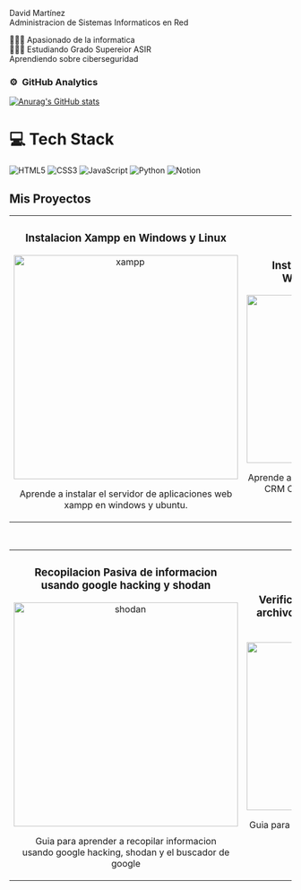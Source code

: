 David Martínez<br/> 
Administracion de Sistemas Informaticos en Red

👩🏻‍💻 Apasionado de la informatica<br/>
👩🏻‍🎓 Estudiando Grado Supereior ASIR<br/>
Aprendiendo sobre ciberseguridad<br/>

### ⚙️ &nbsp;GitHub Analytics
[![Anurag's GitHub stats](https://github-readme-stats.vercel.app/api?username=Davidmartinez22)](https://github.com/anuraghazra/github-readme-stats)<br/>

# 💻 Tech Stack
<!-- Badges from https://github.com/Ileriayo/markdown-badges -->
![HTML5](https://img.shields.io/badge/html5-%23E34F26.svg?style=for-the-badge&logo=html5&logoColor=white)
![CSS3](https://img.shields.io/badge/css3-%231572B6.svg?style=for-the-badge&logo=css3&logoColor=white)
![JavaScript](https://img.shields.io/badge/javascript-%23323330.svg?style=for-the-badge&logo=javascript&logoColor=%23F7DF1E)
![Python](https://img.shields.io/badge/python-3670A0?style=for-the-badge&logo=python&logoColor=ffdd54)
![Notion](https://img.shields.io/badge/Notion-%23000000.svg?style=for-the-badge&logo=notion&logoColor=white)


## Mis Proyectos
<table>
<tr>
<td width="50%">
<h3 align="center">Instalacion Xampp en Windows y Linux</h3>
<div align="center">
<a href="https://github.com/Davidmartinez22/IAW/blob/main/UT1/T3/David_Martinez_Martinez_IAW_UT0_T3.pdf" target="_blank"><img src="https://encrypted-tbn0.gstatic.com/images?q=tbn:ANd9GcSycxcFfXt7-FC6KEeLi8Y1sVD-kCE4YPY-zA&s" width="400" alt="xampp"></a>
<p>Aprende a instalar el servidor de aplicaciones web <br> xampp en windows y ubuntu.</p>
</div>

<td width="50%">  <br>
<h3 align="center">Instalacion de Odoo en Windows y Ubuntu</h3>
<div align="center">                                       
<a href="https://github.com/Davidmartinez22/IAW/blob/main/UT2/T0/David_Martinez_Martinez_IAW_UT1_T0.pdf" target="_blank"><img src="https://encrypted-tbn0.gstatic.com/images?q=tbn:ANd9GcQn9Vd90I7dIDq0jfIoj6QE1mxMcF_sLfeGeQ&s" width="300" alt="odoo"></a>
<p>Aprende a instalar el software de ERP y <br> CRM Odoo en Windows y Linux</p>
</div>                                                             
</table>                                                                                 
</div>
<br>

<table>
<tr>
<td width="50%">
<h3 align="center">Recopilacion Pasiva de informacion<br> usando google hacking y shodan</h3>
<div align="center">
<a href="https://github.com/Davidmartinez22/SAD/blob/main/UT2/T0/David_Martinez_Martinez_SAD_UT2_T0.pdf" target="_blank"><img src="https://netcloudengineering.com/wp-content/uploads/2019/04/shodan-seguridad-internet.jpg" width="400" alt="shodan"></a>
<p>Guia para aprender a recopilar informacion <br> usando google hacking, shodan y el buscador de google</p>
</div>
                                                                                      
</td>       

<td width="50%">
<h3 align="center">Verificacion de identidad de<br> archivos mediante funciones hash</h3>
<div align="center">
<a href="https://github.com/Davidmartinez22/SAD/blob/main/UT3/T0/David_Martinez_Martinez_SAD_UT3_T0.pdf" target="_blank"><img src="https://media.kasperskydaily.com/wp-content/uploads/sites/87/2014/04/05212201/hash.jpg" width="300" alt="hash"></a>

<p>Guia para aprender a verificar ficheros<br>viendo su hash</p>
</div>
                                                                                      
</td>  
</table>                                                                                 
</div>